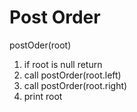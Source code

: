 # Post Order
postOder(root)
1. if root is null return
2. call postOrder(root.left)
3. call postOrder(root.right)
4. print root
